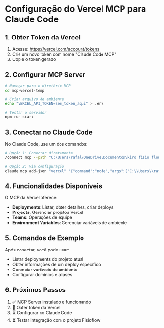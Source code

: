 # Configuração do Vercel MCP para Claude Code

## 1. Obter Token da Vercel
1. Acesse: https://vercel.com/account/tokens
2. Crie um novo token com nome "Claude Code MCP"
3. Copie o token gerado

## 2. Configurar MCP Server

```bash
# Navegar para o diretório MCP
cd mcp-vercel-temp

# Criar arquivo de ambiente
echo "VERCEL_API_TOKEN=seu_token_aqui" > .env

# Testar o servidor
npm run start
```

## 3. Conectar no Claude Code

No Claude Code, use um dos comandos:

```bash
# Opção 1: Conectar diretamente
/connect mcp --path "C:\Users\rafal\OneDrive\Documentos\kiro fisio flow 2\Fisioflow-2.0\mcp-vercel-temp\build\index.js"

# Opção 2: Via configuração
claude mcp add-json "vercel" '{"command":"node","args":["C:\\Users\\rafal\\OneDrive\\Documentos\\kiro fisio flow 2\\Fisioflow-2.0\\mcp-vercel-temp\\build\\index.js"]}'
```

## 4. Funcionalidades Disponíveis

O MCP da Vercel oferece:

- **Deployments**: Listar, obter detalhes, criar deploys
- **Projects**: Gerenciar projetos Vercel
- **Teams**: Operações de equipe
- **Environment Variables**: Gerenciar variáveis de ambiente

## 5. Comandos de Exemplo

Após conectar, você pode usar:
- Listar deployments do projeto atual
- Obter informações de um deploy específico
- Gerenciar variáveis de ambiente
- Configurar domínios e aliases

## 6. Próximos Passos

1. ✅ MCP Server instalado e funcionando
2. 🔄 Obter token da Vercel
3. ⏳ Configurar no Claude Code
4. ⏳ Testar integração com o projeto Fisioflow